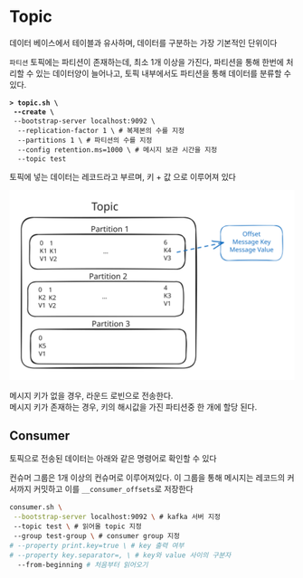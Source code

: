 # Topic

데이터 베이스에서 테이블과 유사하며, 데이터를 구분하는 가장 기본적인 단위이다

`파티션` 토픽에는 파티션이 존재하는데, 최소 1개 이상을 가진다, 파티션을 통해 한번에 처리할 수 있는 데이터양이 늘어나고, 토픽 내부에서도 파티션을 통해 데이터를 분류할 수 있다.

<pre class="language-bash"><code class="lang-bash"><strong>> topic.sh \
</strong><strong> --create \
</strong> --bootstrap-server localhost:9092 \
  --replication-factor 1 \ # 복제본의 수를 지정
  --partitions 1 \ # 파티션의 수를 지정
  --config retention.ms=1000 \ # 메시지 보관 시간을 지정
  --topic test
</code></pre>

토픽에 넣는 데이터는 레코드라고 부르며, 키 + 값 으로 이루어져 있다

<img src="../../../.gitbook/assets/file.excalidraw (54).svg" alt="" class="gitbook-drawing">

메시지 키가 없을 경우, 라운드 로빈으로 전송한다.\
메시지 키가 존재하는 경우, 키의 해시값을 가진 파티션중 한 개에 할당 된다.

## Consumer

토픽으로 전송된 데이터는 아래와 같은 명령어로 확인할 수 있다

컨슈머 그룹은 1개 이상의 컨슈머로 이루어져있다. 이 그룹을 통해 메시지는 레코드의 커서까지 커밋하고 이를 `__consumer_offsets`로 저장한다

```bash
consumer.sh \
 --bootstrap-server localhost:9092 \ # kafka 서버 지정
 --topic test \ # 읽어올 topic 지정
 --group test-group \ # consumer group 지정
# --property print.key=true \ # key 출력 여부
# --property key.separator=, \ # key와 value 사이의 구분자
  --from-beginning # 처음부터 읽어오기
```
